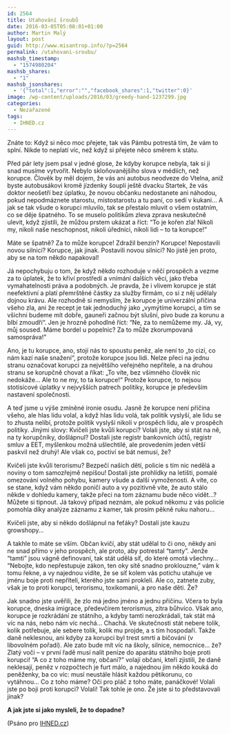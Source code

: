 ```yaml
---
id: 2564
title: Utahování šroubů
date: 2016-03-05T05:08:01+01:00
author: Martin Malý
layout: post
guid: http://www.misantrop.info/?p=2564
permalink: /utahovani-sroubu/
mashsb_timestamp:
  - "1574980204"
mashsb_shares:
  - "1"
mashsb_jsonshares:
  - '{"total":1,"error":"","facebook_shares":1,"twitter":0}'
image: /wp-content/uploads/2016/03/greedy-hand-1237299.jpg
categories:
  - Nezařazené
tags:
  - IHNED.cz
---
```

Znáte to: Když si něco moc přejete, tak vás Pámbu potrestá tím, že vám to splní. Nikde to neplatí víc, než když si přejete něco směrem k státu.

<!--more-->

Před pár lety jsem psal v jedné glose, že kdyby korupce nebyla, tak si ji snad musíme vytvořit. Nebylo skloňovanějšího slova v médiích, než korupce. Člověk by měl dojem, že vás ani autobus neodveze do Vtelna, aniž byste autobusákovi kromě jízdenky šoupli ještě dvacku Startek, že vás doktor neošetří bez úplatku, že novou občanku nedostanete ani náhodou, pokud nepodmáznete starostu, místostarostu a tu paní, co sedí v kukani… A jak se tak všude o korupci mluvilo, tak se přestalo mluvit o všem ostatním, co se děje špatného. To se muselo politikům zleva zprava neskutečně ulevit, když zjistili, že můžou prstem ukázat a říct: “To je kořen zla! Nikoli my, nikoli naše neschopnost, nikoli úředníci, nikoli lidi – to ta korupce!”

Máte se špatně? Za to může korupce! Zdražil benzín? Korupce! Nepostavili novou silnici? Korupce, jak jinak. Postavili novou silnici? No jistě jen proto, aby se na tom někdo napakoval!

Já nepochybuju o tom, že když někdo rozhoduje v něčí prospěch a vezme za to úplatek, že to křiví prostředí a vnímání dalších věcí, jako třeba vymahatelnosti práva a podobných. Je pravda, že i vlivem korupce je stát neefektivní a platí přemrštěné částky za služby firmám, co si z něj udělaly dojnou krávu. Ale rozhodně si nemyslím, že korupce je univerzální příčina všeho zla, ani že recept je tak jednoduchý jako „vymýtíme korupci, a tím se všichni budeme mít dobře, gauneři začnou být slušní, pivo bude za korunu a blbí zmoudří“. Jen je hrozně pohodlné říct: “Ne, za to nemůžeme my. Já, vy, můj soused. Máme bordel u popelnic? Za to může zkorumpovaná samospráva!”

Ano, je tu korupce, ano, stojí nás to spoustu peněz, ale není to „to cizí, co nám kazí naše snažení“, protože korupce jsou lidi. Nelze přeci na jednu stranu označovat korupci za největšího veřejného nepřítele, a na druhou stranu se korupčně chovat a říkat: „To víte, bez všimného člověk nic nedokáže… Ale to ne my, to ta korupce!“ Protože korupce, to nejsou stotisícové úplatky v nejvyšších patrech politiky, korupce je především nastavení společnosti.

A teď jsme u výše zmíněné ironie osudu. Jasně že korupce není příčina všeho, ale hlas lidu volal, a když hlas lidu volá, tak politik vyslyší, ale lidu se to zhusta nelíbí, protože politik vyslyší nikoli v prospěch lidu, ale v prospěch politiky. Jinými slovy: Kvičeli jste kvůli korupci? Volali jste, aby si stát na ně, na ty korupčníky, došlápnul? Dostali jste registr bankovních účtů, registr smluv a EET, myšlenkou možná ušlechtilé, ale provedením jeden větší paskvil než druhý! Ale však co, poctiví se bát nemusí, že?

Kvičeli jste kvůli terorismu? Bezpečí našich dětí, policie s tím nic nedělá a noviny o tom samozřejmě nepíšou! Dostali jste prohlídky na letišti, pomalé omezování volného pohybu, kamery všude a další vymoženosti. A víte, co se stane, když vám někdo poničí auto a vy pozitivně víte, že auto stálo někde v dohledu kamery, takže přeci na tom záznamu bude něco vidět…? Můžete si tipnout. Já takový případ neznám, ale pokud někomu z vás policie pomohla díky analýze záznamu z kamer, tak prosím pěkně ruku nahoru&#8230;

Kvičeli jste, aby si někdo došlápnul na feťáky? Dostali jste kauzu growshopy&#8230;

A takhle to máte se vším. Občan kvičí, aby stát udělal to či ono, někdy ani ne snad přímo v jeho prospěch, ale proto, aby potrestal “tamty”. Jenže “tamti” jsou vágně definovaní, tak stát udělá síť, do které omotá všechny… “Nebojte, kdo nepřestupuje zákon, ten oky sítě snadno proklouzne,” vám k tomu řekne, a vy najednou vidíte, že se síť kolem vás potichu utahuje ve jménu boje proti nepříteli, kterého jste sami prokleli. Ale co, zatnete zuby, však je to proti korupci, terorismu, toxikomanii, a pro naše děti. Že?

Jak snadno jste uvěřili, že zlo má jedno jméno a jednu příčinu. Včera to byla korupce, dneska imigrace, předevčírem terorismus, zítra bůhvíco. Však ano, korupce je rozkrádání ze státního, a kdyby tamti nerozkrádali, tak stát má víc na nás, nebo nám víc nechá… Chachá. Ve skutečnosti stát nebere tolik, kolik potřebuje, ale sebere tolik, kolik mu projde, a s tím hospodaří. Takže daně neklesnou, ani kdyby za korupci byl trest smrti a bičování (v libovolném pořadí). Ale zato bude mít víc na školy, silnice, nemocnice… že? Zlatý voči &#8211; v první řadě musí nalít peníze do aparátu státního boje proti korupci! “A co z toho máme my, občani?” volají občani, kteří zjistili, že daně neklesají, peněz v rozpočtech je furt málo, a najednou jim někdo kouká do peněženky, ba co víc: musí neustále hlásit každou pětikorunu, co vytáhnou… Co z toho máme? Oči pro pláč z toho máte, panáčkové! Volali jste po boji proti korupci? Volali! Tak tohle je ono. Že jste si to představovali jinak?

**A jak jste si jako mysleli, že to dopadne?**

(Psáno pro [IHNED.cz](http://www.ihned.cz))